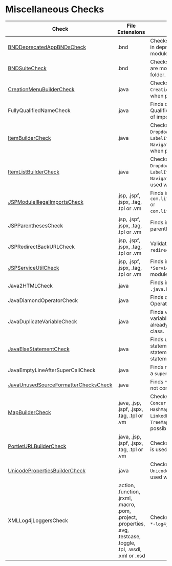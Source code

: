 # Miscellaneous Checks

Check | File Extensions | Description
----- | --------------- | -----------
[BNDDeprecatedAppBNDsCheck](check/bnd_deprecated_app_bnds_check.markdown#bnddeprecatedappbndscheck) | .bnd | Checks for redundant `app.bnd` in deprecated or archived modules. |
[BNDSuiteCheck](check/bnd_suite_check.markdown#bndsuitecheck) | .bnd | Checks that deprecated apps are moved to the `archived` folder. |
[CreationMenuBuilderCheck](check/builder_check.markdown#buildercheck) | .java | Checks that `CreationMenuBuilder` is used when possible. |
FullyQualifiedNameCheck | .java | Finds cases where a Fully Qualified Name is used instead of importing a class. |
[ItemBuilderCheck](check/builder_check.markdown#buildercheck) | .java | Checks that `DropdownItemBuilder`, `LabelItemBuilder` or `NavigationItemBuilder` is used when possible. |
[ItemListBuilderCheck](check/builder_check.markdown#buildercheck) | .java | Checks that `DropdownItemListBuilder`, `LabelItemListBuilder` or `NavigationItemListBuilder` is used when possible. |
[JSPModuleIllegalImportsCheck](check/jsp_module_illegal_imports_check.markdown#jspmoduleillegalimportscheck) | .jsp, .jspf, .jspx, .tag, .tpl or .vm | Finds incorrect use of `com.liferay.registry.Registry` or `com.liferay.util.ContentUtil`. |
[JSPParenthesesCheck](check/if_statement_check.markdown#ifstatementcheck) | .jsp, .jspf, .jspx, .tag, .tpl or .vm | Finds incorrect use of parentheses in statement. |
JSPRedirectBackURLCheck | .jsp, .jspf, .jspx, .tag, .tpl or .vm | Validates values of variable `redirect`. |
[JSPServiceUtilCheck](check/jsp_service_util_check.markdown#jspserviceutilcheck) | .jsp, .jspf, .jspx, .tag, .tpl or .vm | Finds incorrect use of `*ServiceUtil` in `.jsp` files in modules. |
Java2HTMLCheck | .java | Finds incorrect use of `.java.html` in `.jsp` files. |
JavaDiamondOperatorCheck | .java | Finds cases where Diamond Operator is not used. |
JavaDuplicateVariableCheck | .java | Finds variables where a variable with the same name already exists in an extended class. |
[JavaElseStatementCheck](check/java_else_statement_check.markdown#javaelsestatementcheck) | .java | Finds unnecessary `else` statements (when the `if` statement ends with a `return` statement). |
JavaEmptyLineAfterSuperCallCheck | .java | Finds missing empty line after a `super` call. |
[JavaUnusedSourceFormatterChecksCheck](check/java_unused_source_formatter_checks_check.markdown#javaunusedsourceformattercheckscheck) | .java | Finds `*Check` classes that are not configured. |
[MapBuilderCheck](check/builder_check.markdown#buildercheck) | .java, .jsp, .jspf, .jspx, .tag, .tpl or .vm | Checks that `ConcurrentHashMapBuilder`, `HashMapBuilder`, `LinkedHashMapBuilder` or `TreeMapBuilder` is used when possible. |
[PortletURLBuilderCheck](check/builder_check.markdown#buildercheck) | .java, .jsp, .jspf, .jspx, .tag, .tpl or .vm | Checks that `PortletURLBuilder` is used when possible. |
[UnicodePropertiesBuilderCheck](check/builder_check.markdown#buildercheck) | .java | Checks that `UnicodePropertiesBuilder` is used when possible. |
XMLLog4jLoggersCheck | .action, .function, .jrxml, .macro, .pom, .project, .properties, .svg, .testcase, .toggle, .tpl, .wsdl, .xml or .xsd | Checks the loggers defined in `*-log4j.xml` file. |